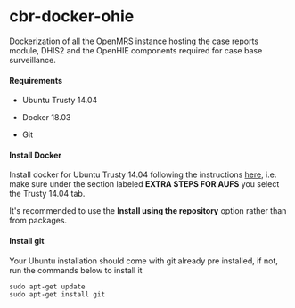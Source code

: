 # cbr-docker-ohie
Dockerization of all the OpenMRS instance hosting the case reports module, 
DHIS2 and the OpenHIE components required for case base surveillance.

#### Requirements
- Ubuntu Trusty 14.04

- Docker 18.03

- Git

#### Install Docker
Install docker for Ubuntu Trusty 14.04 following the instructions 
[here](https://docs.docker.com/install/linux/docker-ce/ubuntu/), 
i.e. make sure under the section labeled **EXTRA STEPS FOR AUFS** 
you select the Trusty 14.04 tab.

It's recommended to use the **Install using the repository** option rather than from packages.

#### Install git
Your Ubuntu installation should come with git already pre installed, if not, run the commands below to install it

```
sudo apt-get update
sudo apt-get install git
```


 
